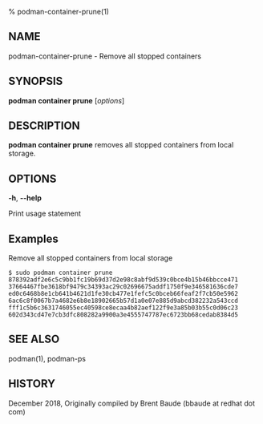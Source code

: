 % podman-container-prune(1)

## NAME
podman-container-prune - Remove all stopped containers

## SYNOPSIS
**podman container prune** [*options*]

## DESCRIPTION
**podman container prune** removes all stopped containers from local storage.

## OPTIONS

**-h**, **--help**

Print usage statement

## Examples

Remove all stopped containers from local storage
```
$ sudo podman container prune
878392adf2e6c5c9bb1fc19b69d37d2e98c8abf9d539c0bce4b15b46bbcce471
37664467fbe3618bf9479c34393ac29c02696675addf1750f9e346581636cde7
ed0c6468b8e1cb641b4621d1fe30cb477e1fefc5c0bceb66feaf2f7cb50e5962
6ac6c8f0067b7a4682e6b8e18902665b57d1a0e07e885d9abcd382232a543ccd
fff1c5b6c3631746055ec40598ce8ecaa4b82aef122f9e3a85b03b55c0d06c23
602d343cd47e7cb3dfc808282a9900a3e4555747787ec6723bb68cedab8384d5
```

## SEE ALSO
podman(1), podman-ps

## HISTORY
December 2018, Originally compiled by Brent Baude (bbaude at redhat dot com)
